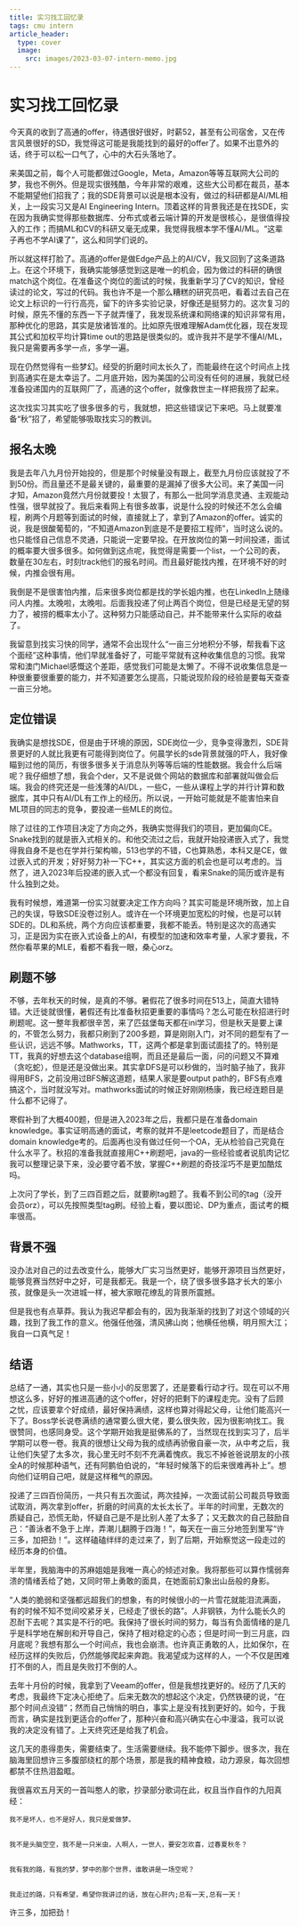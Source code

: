 ```yaml
---
title: 实习找工回忆录
tags: cmu intern
article_header:
  type: cover
  image:
    src: images/2023-03-07-intern-memo.jpg
---
```


# 实习找工回忆录 #

今天真的收到了高通的offer，待遇很好很好，时薪52，甚至有公司宿舍，又在传言风景很好的SD，我觉得这可能是我能找到的最好的offer了。如果不出意外的话，终于可以松一口气了，心中的大石头落地了。

<!--more-->


来美国之前，每个人可能都做过Google，Meta，Amazon等等互联网大公司的梦，我也不例外。但是现实很残酷，今年非常的艰难，这些大公司都在裁员，基本不能期望他们招我了；我的SDE背景可以说是根本没有，做过的科研都是AI/ML相关，上一段实习又是AI Engineering Intern。顶着这样的背景我还是在找SDE，实在因为我确实觉得那些数据库、分布式或者云端计算的开发是很核心，是很值得投入的工作；而搞ML和CV的科研又毫无成果，我觉得我根本学不懂AI/ML。“这辈子再也不学AI课了”，这么和同学们说的。


所以就这样打脸了。高通的offer是做Edge产品上的AI/CV，我又回到了这条道路上。在这个环境下，我确实能够感觉到这是唯一的机会，因为做过的科研的确很match这个岗位。在准备这个岗位的面试的时候，我重新学习了CV的知识，曾经读过的论文，写过的代码。我也许不是一个那么糟糕的研究员吧，看着过去自己在论文上标识的一行行高亮，留下的许多实验记录，好像还是挺努力的。这次复习的时候，原先不懂的东西一下子就弄懂了，我发现系统课和网络课的知识非常有用，那种优化的思路，其实是放诸皆准的。比如原先很难理解Adam优化器，现在发现其公式和加权平均计算time out的思路是很类似的。或许我并不是学不懂AI/ML，我只是需要再多学一点，多学一遍。


现在仍然觉得有一些梦幻。经受的折磨时间太长久了，而能最终在这个时间点上找到高通实在是太幸运了。二月底开始，因为美国的公司没有任何的进展，我就已经准备投递国内的互联网厂了，高通的这个offer，就像救世主一样把我捞了起来。


这次找实习其实吃了很多很多的亏，我就想，把这些错误记下来吧。马上就要准备“秋”招了，希望能够吸取找实习的教训。

## 报名太晚 ##
我是去年八九月份开始投的，但是那个时候量没有跟上，截至九月份应该就投了不到50份。而且量还不是最关键的，最重要的是漏掉了很多大公司。来了美国一问才知，Amazon竟然六月份就要投！太狠了，有那么一批同学消息灵通、主观能动性强，很早就投了。我后来看网上有很多故事，说是什么投的时候还不怎么会编程，刷两个月题等到面试的时候，直接就上了，拿到了Amazon的offer。诚实的说，我是很酸葡萄的，“不知道Amazon到底是不是要招工程师”，当时这么说的。也只能怪自己信息不灵通，只能说一定要早投。在开放岗位的第一时间投递，面试的概率要大很多很多。如何做到这点呢，我觉得是需要一个list，一个公司的表，数量在30左右，时刻track他们的报名时间。而且最好能找内推，在环境不好的时候，内推会很有用。


我倒是不是很害怕内推，后来很多岗位都是找的学长姐内推，也在LinkedIn上随缘问人内推。太晚啦，太晚啦。后面我投递了何止两百个岗位，但是已经是无望的努力了，被捞的概率太小了。这种努力只能感动自己，并不能带来什么实际的收益了。


我留意到找实习快的同学，通常不会出现什么“一亩三分地积分不够，帮我看下这个面经”这种事情，他们早就准备好了，可能平常就有这种收集信息的习惯。我常常和澳门Michael感慨这个差距，感觉我们可能是太懒了。不得不说收集信息是一种很重要很重要的能力，并不知道要怎么提高，只能说现阶段的经验是要每天查查一亩三分地。


## 定位错误 ##
我确实是想找SDE，但是由于环境的原因，SDE岗位一少，竞争变得激烈，SDE背景更好的人就比我更有可能得到岗位了。何晨学长的sde背景就强的吓人，我好像瞄到过他的简历，有很多很多关于消息队列等等后端的性能数据。我会什么后端呢？我仔细想了想，我会个der，又不是说做个网站的数据库和部署就叫做会后端。我会的终究还是一些浅薄的AI/DL，一些C，一些从课程上学的并行计算和数据库，其中只有AI/DL有工作上的经历。所以说，一开始可能就是不能害怕来自ML项目的同志的竞争，要投递一些MLE的岗位。


除了过往的工作项目决定了方向之外，我确实觉得我们的项目，更加偏向CE。Snake找到的就是嵌入式相关的。和他交流过之后，我就开始投递嵌入式了，我觉得我自身不是也在学并行架构嘛，513也学的不错，C也算熟悉，本科又是CE，做过嵌入式的开发；好好努力补一下C++，其实这方面的机会也是可以考虑的。当然了，进入2023年后投递的嵌入式一个都没有回复，看来Snake的简历或许是有什么独到之处。


我有时候想，难道第一份实习就要决定工作方向吗？其实可能是环境所致，加上自己的失误，导致SDE没卷过别人。或许在一个环境更加宽松的时候，也是可以转SDE的。DL和系统，两个方向应该都重要，我都不能丢。特别是这次的高通实习，正是因为实在嵌入式设备上的AI，有模型的加速和效率考量，人家才要我，不然你看苹果的MLE，看都不看我一眼，桑心orz。


## 刷题不够 ##
不够，去年秋天的时候，是真的不够。暑假花了很多时间在513上，简直大错特错。大迁徙就很懂，暑假还有比准备秋招更重要的事情吗？怎么可能在秋招进行时刷题呢。这一整年我都很辛苦，来了匹兹堡每天都在ini学习，但是秋天是要上课的，不管怎么努力，我都只刷到了200多题，算是刚刚入门，对不同的题型有了一些认识，远远不够。Mathworks，TT，这两个都是拿到面试面挂了的。特别是TT，我真的好想去这个database组啊，而且还是最后一面，问的问题又不算难（贪吃蛇），但是还是没做出来。其实拿DFS是可以秒做的，当时脑子抽了，我非得用BFS，之前没用过BFS解这道题，结果人家是要output path的，BFS有点难搞这个，当时就没写对。mathworks面试的时候正好刚刚杨康，我已经连题目是什么都不记得了。


寒假补到了大概400题，但是进入2023年之后，我都只是在准备domain knowledge。事实证明高通的面试，考察的就并不是leetcode题目了，而是结合domain knowledge考的。后面再也没有做过任何一个OA，无从检验自己究竟在什么水平了。秋招的准备我就直接用C++刷题吧，java的一些经验或者说肌肉记忆我可以整理记录下来，没必要守着不放，掌握C++刷题的奇技淫巧不是更加酷炫吗。


上次问了学长，到了三四百题之后，就要刷tag题了。我看不到公司的tag（没开会员orz），可以先按照类型tag刷。经验上看，要以图论、DP为重点，面试考的概率很高。


## 背景不强 ##
没办法对自己的过去改变什么，能够大厂实习当然更好，能够开源项目当然更好，能够竞赛当然好中之好，可是我都无。我是一个，绕了很多很多路才长大的笨小孩，就像是头一次进城一样，被大家眼花缭乱的背景所震撼。


但是我也有点草莽。我认为我迟早都会有的，因为我渐渐的找到了对这个领域的兴趣，找到了我工作的意义。他强任他强，清风拂山岗；他横任他横，明月照大江；我自一口真气足！


## 结语 ##
总结了一通，其实也只是一些小小的反思罢了，还是要看行动才行。现在可以不用想这么多，好好的推进高通的这个offer，好好的把剩下的课程走完。没有了后顾之忧，应该要拿个好成绩，最好保持满绩，这样也算对得起父母，让他们能高兴一下了。Boss学长说卷满绩的通常要么很大佬，要么很失败，因为很影响找工。我很赞同，也感同身受。这个学期开始我是挺佛系的了，当然现在找到实习了，后半学期可以卷一卷。我真的很想让父母为我的成绩再骄傲自豪一次，从中考之后，我让他们失望了太多次，我心里无时不刻不充满着愧疚。我忘不掉爸爸说朋友的小孩全A的时候那种语气，还有阿鹏伯伯说的，“年轻时候落下的后来很难再补上”。想向他们证明自己吧，就是这样稚气的原因。


投递了三四百份简历，一共只有五次面试，两次挂掉，一次面试前公司裁员导致面试取消，两次拿到offer，折磨的时间真的太长太长了。半年的时间里，无数次的质疑自己，恐慌无助，怀疑自己是不是比别人差了太多了；又无数次的自己鼓励自己：“善泳者不急于上岸，弄潮儿翻腾于四海！”，每天在一亩三分地签到里写“许三多，加把劲！”。这样磕磕绊绊的走过来了，到了后期，开始察觉这一段走过的经历本身的价值。


半年里，我脑海中的苏麻姐姐是我唯一真心的倾述对象。我将那些可以算作懦弱奔溃的情绪丢给了她，又同时带上勇敢的面具，在她面前幻象出山岳般的身影。


“人类的脆弱和坚强都远超我们的想象，有的时候很小的一片雪花就能泪流满面，有的时候不知不觉间咬紧牙关，已经走了很长的路”。人非钢铁，为什么能长久的忍耐下去呢？其实是不行的吧。我保持了很长时间的努力，每当有负面情绪的是几乎是科学地在解剖和开导自己，保持了相对稳定的心态；但是时间一到三月底，四月底呢？我想有那么一个时间点，我也会崩溃。也许真正勇敢的人，比如保尔，在经历这样的失败后，仍然能够爬起来奔跑。我渴望成为这样的人，一个不仅是困难打不倒的人，而且是失败打不倒的人。


去年十月份的时候，我拿到了Veeam的offer，但是我想找更好的。经历了几天的考虑，我最终下定决心拒绝了。后来无数次的想起这个决定，仍然铁硬的说，“在那个时间点没错”；然而自己悄悄的明白，事实上是没有找到更好的。如今，于我而言，确实是找到更适合的offer了，那种兴奋和高兴确实在心中漫溢，我可以说我的决定没有错了。上天终究还是给我了机会。


这几天的患得患失，需要结束了。生活需要继续。我不能停下脚步。很多次，我在脑海里回想许三多腹部绕杠的那个场景，那是我的精神食粮，动力源泉，每次回想都禁不住热泪盈眶。


我很喜欢五月天的一首叫憨人的歌，抄录部分歌词在此，权且当作自作的九阳真经：


    我不是坏人，也不是好人，我只是爱做梦。


    我不是头脑空空，我不是一只米虫，人啊人，一世人，要安怎欢喜，过春夏秋冬？


    我有我的路，有我的梦，梦中的那个世界，谁敢讲是一场空呢？


    我走过的路，只有希望，希望你我讲过的话，放在心肝内;总有一天,总有一天！


许三多，加把劲！